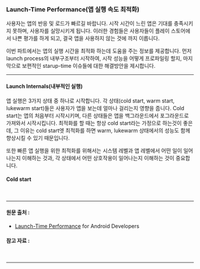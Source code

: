 ### Launch-Time Performance(앱 실행 속도 최적화)

사용자는 앱의 반응 및 로드가 빠르길 바랍니다.
시작 시간이 느린 앱은 기대를 충족시키지 못하며, 사용자를 실망시키게 됩니다.
이러한 경험들은 사용자들이 플레이 스토어에서 나쁜 평가를 하게 되고, 결국 앱을 사용하지 않는 것에 까지 이릅니다.

이번 파트에서는 앱의 실행 시간을 최적화 하는데 도움을 주는 정보를 제공합니다.
먼저 launch process의 내부구조부터 시작하여, 시작 성능을 어떻게 프로파일링 할지, 마지막으로 보편적인 starup-time 이슈들에 대한 해결방안을 제시합니다.


---

#### Launch Internals(내부적인 실행)

앱 실행은 3가지 상태 중 하나로 시작합니다.
각 상태(cold start, warm start, lukewarm start)들은 사용자가 앱을 보는데 얼마나 걸리는지 영향을 줍니다.
Cold start는 앱의 처음부터 시작시키며, 다른 상태들은 앱을 백그라운드에서 포그라운드로 가져와서 시작시킵니다.
최적화를 할 때는 항상 cold start라는 가정으로 하는것이 좋은데, 그 이유는 cold start엣 최적화를 하면 warm, lukewarm 상태에서의 성능도 함께 향상시킬 수 있기 때문입니다.

또한 빠른 앱 실행을 위한 최적화를 위해서는 시스템 레벨과 앱 레벨에서 어떤 일이 일어나는지 이해하는 것과, 각 상태에서 어떤 상호작용이 일어나는지 이해하는 것이 중요합니다.

#### Cold start





</br>

---
#### 원문 출처 :

 * [Launch-Time Performance](https://developer.android.com/topic/performance/launch-time.html) for Android Developers
 
#### 참고 자료 :


</br>

---

